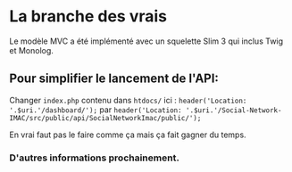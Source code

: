 # La branche des vrais

Le modèle MVC a été implémenté avec un squelette Slim 3 qui inclus Twig et Monolog.

## Pour simplifier le lancement de l'API:

Changer `index.php` contenu dans `htdocs/` ici : `header('Location: '.$uri.'/dashboard/');` par `header('Location: '.$uri.'/Social-Network-IMAC/src/public/api/SocialNetworkImac/public/');`

En vrai faut pas le faire comme ça mais ça fait gagner du temps.

### D'autres informations prochainement.
